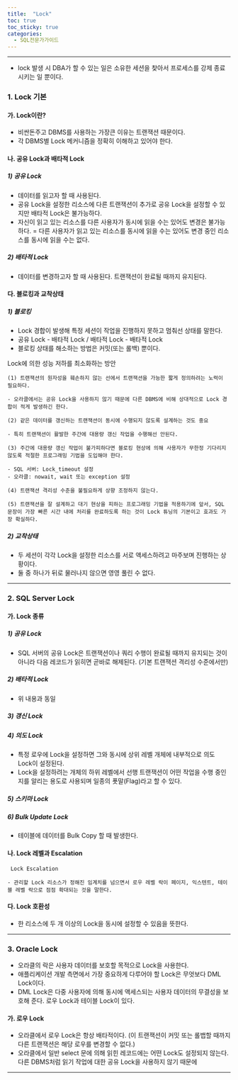 ```yaml
---
title:  "Lock"
toc: true
toc_sticky: true
categories:
  - SQL전문가가이드
---
```


----------


- lock 발생 시 DBA가 할 수 있는 일은 소유한 세션을 찾아서 프로세스를 강제 종료시키는 일 뿐이다.

### 1. Lock 기본

#### 가. Lock이란?

- 비싼돈주고 DBMS를 사용하는 가장큰 이유는 트랜잭션 때문이다.
- 각 DBMS별 Lock 메커니즘을 정확히 이해하고 있어야 한다. 

#### 나. 공유 Lock과 배타적 Lock

##### 1) 공유 Lock

- 데이터를 읽고자 할 때 사용된다.
- 공유 Lock을 설정한 리소스에 다른 트랜잭션이 추가로 공유 Lock을 설정할 수 있지만 배타적 Lock은 불가능하다.
- 자신이 읽고 있는 리소스를 다른 사용자가 동시에 읽을 수는 있어도 변경은 불가능하다.  = 다른 사용자가 읽고 있는 리소스를 동시에 읽을 수는 있어도 변경 중인 리소스를 동시에 읽을 수는 없다. 

##### 2) 배타적 Lock

- 데이터를 변경하고자 할 때 사용된다. 트랜잭션이 완료될 때까지 유지된다.

#### 다. 블로킹과 교착상태

##### 1) 블로킹

- Lock 경합이 발생해 특정 세션이 작업을 진행하지 못하고 멈춰선 상태를 말한다.
- 공유 Lock - 배타적 Lock / 배타적 Lock - 배타적 Lock
- 블로킹 상태를 해소하는 방법은 커밋(또는 롤백) 뿐이다.

Lock에 의한 성능 저하를 최소화하는 방안
```
(1) 트랜잭션의 원자성을 훼손하지 않는 선에서 트랜잭션을 가능한 짧게 정의하려는 노력이 필요하다. 

- 오라클에서는 공유 Lock을 사용하지 않기 때문에 다른 DBMS에 비해 상대적으로 Lock 경합이 적게 발생하긴 한다.

(2) 같은 데이터를 갱신하는 트랜잭션이 동시에 수행되지 않도록 설계하는 것도 중요 

- 특히 트랜잭션이 활발한 주간에 대용량 갱신 작업을 수행해선 안된다.

(3) 주간에 대용량 갱신 작업이 불가피하다면 블로킹 현상에 의해 사용자가 무한정 기다리지 않도록 적절한 프로그래밍 기법을 도입해야 한다. 

- SQL 서버: Lock_timeout 설정
- 오라클: nowait, wait 또는 exception 설정

(4) 트랜잭션 격리성 수준을 불필요하게 상향 조정하지 않는다.

(5) 트랜잭션을 잘 설계하고 대기 현상을 피하는 프로그래밍 기법을 적용하기에 앞서, SQL 문장이 가장 빠른 시간 내에 처리를 완료하도록 하는 것이 Lock 튜닝의 기본이고 효과도 가장 확실하다.
```

##### 2) 교착상태

- 두 세션이 각각 Lock을 설정한 리소스를 서로 액세스하려고 마주보며 진행하는 상황이다.
- 둘 중 하나가 뒤로 물러나지 않으면 영영 풀린 수 없다. 


----------


### 2. SQL Server Lock

#### 가. Lock 종류

##### 1) 공유 Lock

- SQL 서버의 공유 Lock은 트랜잭션이나 쿼리 수행이 완료될 때까지 유지되는 것이 아니라 다음 레코드가 읽히면 곧바로 해제된다. (기본 트랜잭션 격리성 수준에서만)

##### 2) 배타적 Lock

- 위 내용과 동일

##### 3) 갱신 Lock

##### 4) 의도 Lock

- 특정 로우에 Lock을 설정하면 그와 동시에 상위 레벨 개체에 내부적으로 의도 Lock이 설정된다.
- Lock을 설정하려는 개체의 하위 레벨에서 선행 트랜잭션이 어떤 작업을 수행 중인지를 알리는 용도로 사용되며 일종의 푯말(Flag)라고 할 수 있다.

##### 5) 스키마 Lock

##### 6) Bulk Update Lock

- 테이블에 데이터를 Bulk Copy 할 때 발생한다.

 

#### 나. Lock 레벨과 Escalation

```
 Lock Escalation

- 관리할 Lock 리소스가 정해진 임계치를 넘으면서 로우 레벨 락이 페이지, 익스텐트, 테이블 레벨 락으로 점점 확대되는 것을 말한다.

```

#### 다. Lock 호환성

- 한 리소스에 두 개 이상의 Lock을 동시에 설정할 수 있음을 뜻한다.


----------


### 3. Oracle Lock

- 오라클의 락은 사용자 데이터를 보호할 목적으로 Lock을 사용한다.
- 애플리케이션 개발 측면에서 가장 중요하게 다루어야 할 Lock은 무엇보다 DML Lock이다. 
- DML Lock은 다중 사용자에 의해 동시에 액세스되는 사용자 데이터의 무결성을 보호해 준다. 로우 Lock과 테이블 Lock이 있다.

#### 가. 로우 Lock

- 오라클에서 로우 Lock은 항상 배타적이다. (이 트랜잭션이 커밋 또는 롤뱁할 때까지 다른 트랜잭션은 해당 로우를 변경할 수 없다.)
- 오라클에서 일반 select 문에 의해 읽힌 레코드에는 어떤 Lock도 설정되지 않는다. 다른 DBMS처럼 읽기 작업에 대한 공유 Lock을 사용하지 않기 때문에 


----------


